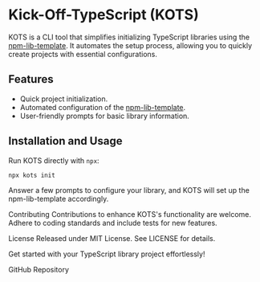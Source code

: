 # Kick-Off-TypeScript (KOTS)

KOTS is a CLI tool that simplifies initializing TypeScript libraries using the [npm-lib-template](https://github.com/Diman1988/npm-lib-template). It automates the setup process, allowing you to quickly create projects with essential configurations.

## Features

- Quick project initialization.
- Automated configuration of the [npm-lib-template](https://github.com/Diman1988/npm-lib-template).
- User-friendly prompts for basic library information.

## Installation and Usage

Run KOTS directly with `npx`:

```bash
npx kots init
```

Answer a few prompts to configure your library, and KOTS will set up the npm-lib-template accordingly.

Contributing
Contributions to enhance KOTS's functionality are welcome. Adhere to coding standards and include tests for new features.

License
Released under MIT License. See LICENSE for details.

Get started with your TypeScript library project effortlessly!

GitHub Repository
